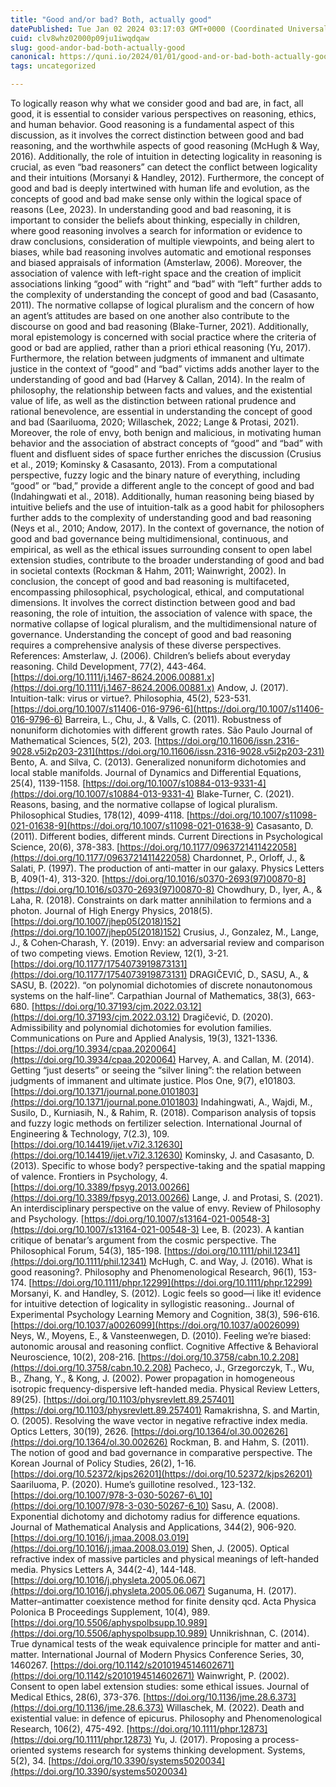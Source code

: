 ```yaml
---
title: "Good and/or bad? Both, actually good"
datePublished: Tue Jan 02 2024 03:17:03 GMT+0000 (Coordinated Universal Time)
cuid: clv8whz02000p09ju1iwqdqaw
slug: good-andor-bad-both-actually-good
canonical: https://quni.io/2024/01/01/good-and-or-bad-both-actually-good/
tags: uncategorized

---
```


To logically reason why what we consider good and bad are, in fact, all good, it is essential to consider various perspectives on reasoning, ethics, and human behavior. Good reasoning is a fundamental aspect of this discussion, as it involves the correct distinction between good and bad reasoning, and the worthwhile aspects of good reasoning (McHugh & Way, 2016). Additionally, the role of intuition in detecting logicality in reasoning is crucial, as even “bad reasoners” can detect the conflict between logicality and their intuitions (Morsanyi & Handley, 2012). Furthermore, the concept of good and bad is deeply intertwined with human life and evolution, as the concepts of good and bad make sense only within the logical space of reasons (Lee, 2023). In understanding good and bad reasoning, it is important to consider the beliefs about thinking, especially in children, where good reasoning involves a search for information or evidence to draw conclusions, consideration of multiple viewpoints, and being alert to biases, while bad reasoning involves automatic and emotional responses and biased appraisals of information (Amsterlaw, 2006). Moreover, the association of valence with left-right space and the creation of implicit associations linking “good” with “right” and “bad” with “left” further adds to the complexity of understanding the concept of good and bad (Casasanto, 2011). The normative collapse of logical pluralism and the concern of how an agent’s attitudes are based on one another also contribute to the discourse on good and bad reasoning (Blake-Turner, 2021). Additionally, moral epistemology is concerned with social practice where the criteria of good or bad are applied, rather than a priori ethical reasoning (Yu, 2017). Furthermore, the relation between judgments of immanent and ultimate justice in the context of “good” and “bad” victims adds another layer to the understanding of good and bad (Harvey & Callan, 2014). In the realm of philosophy, the relationship between facts and values, and the existential value of life, as well as the distinction between rational prudence and rational benevolence, are essential in understanding the concept of good and bad (Saariluoma, 2020; Willaschek, 2022; Lange & Protasi, 2021). Moreover, the role of envy, both benign and malicious, in motivating human behavior and the association of abstract concepts of “good” and “bad” with fluent and disfluent sides of space further enriches the discussion (Crusius et al., 2019; Kominsky & Casasanto, 2013). From a computational perspective, fuzzy logic and the binary nature of everything, including “good” or “bad,” provide a different angle to the concept of good and bad (Indahingwati et al., 2018). Additionally, human reasoning being biased by intuitive beliefs and the use of intuition-talk as a good habit for philosophers further adds to the complexity of understanding good and bad reasoning (Neys et al., 2010; Andow, 2017). In the context of governance, the notion of good and bad governance being multidimensional, continuous, and empirical, as well as the ethical issues surrounding consent to open label extension studies, contribute to the broader understanding of good and bad in societal contexts (Rockman & Hahm, 2011; Wainwright, 2002). In conclusion, the concept of good and bad reasoning is multifaceted, encompassing philosophical, psychological, ethical, and computational dimensions. It involves the correct distinction between good and bad reasoning, the role of intuition, the association of valence with space, the normative collapse of logical pluralism, and the multidimensional nature of governance. Understanding the concept of good and bad reasoning requires a comprehensive analysis of these diverse perspectives. References: Amsterlaw, J. (2006). Children’s beliefs about everyday reasoning. Child Development, 77(2), 443-464. [https://doi.org/10.1111/j.1467-8624.2006.00881.x](https://doi.org/10.1111/j.1467-8624.2006.00881.x) Andow, J. (2017). Intuition-talk: virus or virtue?. Philosophia, 45(2), 523-531. [https://doi.org/10.1007/s11406-016-9796-6](https://doi.org/10.1007/s11406-016-9796-6) Barreira, L., Chu, J., & Valls, C. (2011). Robustness of nonuniform dichotomies with different growth rates. São Paulo Journal of Mathematical Sciences, 5(2), 203. [https://doi.org/10.11606/issn.2316-9028.v5i2p203-231](https://doi.org/10.11606/issn.2316-9028.v5i2p203-231) Bento, A. and Silva, C. (2013). Generalized nonuniform dichotomies and local stable manifolds. Journal of Dynamics and Differential Equations, 25(4), 1139-1158. [https://doi.org/10.1007/s10884-013-9331-4](https://doi.org/10.1007/s10884-013-9331-4) Blake-Turner, C. (2021). Reasons, basing, and the normative collapse of logical pluralism. Philosophical Studies, 178(12), 4099-4118. [https://doi.org/10.1007/s11098-021-01638-9](https://doi.org/10.1007/s11098-021-01638-9) Casasanto, D. (2011). Different bodies, different minds. Current Directions in Psychological Science, 20(6), 378-383. [https://doi.org/10.1177/0963721411422058](https://doi.org/10.1177/0963721411422058) Chardonnet, P., Orloff, J., & Salati, P. (1997). The production of anti-matter in our galaxy. Physics Letters B, 409(1-4), 313-320. [https://doi.org/10.1016/s0370-2693(97)00870-8](https://doi.org/10.1016/s0370-2693(97)00870-8) Chowdhury, D., Iyer, A., & Laha, R. (2018). Constraints on dark matter annihilation to fermions and a photon. Journal of High Energy Physics, 2018(5). [https://doi.org/10.1007/jhep05(2018)152](https://doi.org/10.1007/jhep05(2018)152) Crusius, J., Gonzalez, M., Lange, J., & Cohen‐Charash, Y. (2019). Envy: an adversarial review and comparison of two competing views. Emotion Review, 12(1), 3-21. [https://doi.org/10.1177/1754073919873131](https://doi.org/10.1177/1754073919873131) DRAGIČEVIĆ, D., SASU, A., & SASU, B. (2022). “on polynomial dichotomies of discrete nonautonomous systems on the half-line”. Carpathian Journal of Mathematics, 38(3), 663-680. [https://doi.org/10.37193/cjm.2022.03.12](https://doi.org/10.37193/cjm.2022.03.12) Dragičević, D. (2020). Admissibility and polynomial dichotomies for evolution families. Communications on Pure and Applied Analysis, 19(3), 1321-1336. [https://doi.org/10.3934/cpaa.2020064](https://doi.org/10.3934/cpaa.2020064) Harvey, A. and Callan, M. (2014). Getting “just deserts” or seeing the “silver lining”: the relation between judgments of immanent and ultimate justice. Plos One, 9(7), e101803. [https://doi.org/10.1371/journal.pone.0101803](https://doi.org/10.1371/journal.pone.0101803) Indahingwati, A., Wajdi, M., Susilo, D., Kurniasih, N., & Rahim, R. (2018). Comparison analysis of topsis and fuzzy logic methods on fertilizer selection. International Journal of Engineering & Technology, 7(2.3), 109. [https://doi.org/10.14419/ijet.v7i2.3.12630](https://doi.org/10.14419/ijet.v7i2.3.12630) Kominsky, J. and Casasanto, D. (2013). Specific to whose body? perspective-taking and the spatial mapping of valence. Frontiers in Psychology, 4. [https://doi.org/10.3389/fpsyg.2013.00266](https://doi.org/10.3389/fpsyg.2013.00266) Lange, J. and Protasi, S. (2021). An interdisciplinary perspective on the value of envy. Review of Philosophy and Psychology. [https://doi.org/10.1007/s13164-021-00548-3](https://doi.org/10.1007/s13164-021-00548-3) Lee, B. (2023). A kantian critique of benatar’s argument from the cosmic perspective. The Philosophical Forum, 54(3), 185-198. [https://doi.org/10.1111/phil.12341](https://doi.org/10.1111/phil.12341) McHugh, C. and Way, J. (2016). What is good reasoning?. Philosophy and Phenomenological Research, 96(1), 153-174. [https://doi.org/10.1111/phpr.12299](https://doi.org/10.1111/phpr.12299) Morsanyi, K. and Handley, S. (2012). Logic feels so good—i like it! evidence for intuitive detection of logicality in syllogistic reasoning.. Journal of Experimental Psychology Learning Memory and Cognition, 38(3), 596-616. [https://doi.org/10.1037/a0026099](https://doi.org/10.1037/a0026099) Neys, W., Moyens, E., & Vansteenwegen, D. (2010). Feeling we’re biased: autonomic arousal and reasoning conflict. Cognitive Affective & Behavioral Neuroscience, 10(2), 208-216. [https://doi.org/10.3758/cabn.10.2.208](https://doi.org/10.3758/cabn.10.2.208) Pacheco, J., Grzegorczyk, T., Wu, B., Zhang, Y., & Kong, J. (2002). Power propagation in homogeneous isotropic frequency-dispersive left-handed media. Physical Review Letters, 89(25). [https://doi.org/10.1103/physrevlett.89.257401](https://doi.org/10.1103/physrevlett.89.257401) Ramakrishna, S. and Martin, O. (2005). Resolving the wave vector in negative refractive index media. Optics Letters, 30(19), 2626. [https://doi.org/10.1364/ol.30.002626](https://doi.org/10.1364/ol.30.002626) Rockman, B. and Hahm, S. (2011). The notion of good and bad governance in comparative perspective. The Korean Journal of Policy Studies, 26(2), 1-16. [https://doi.org/10.52372/kjps26201](https://doi.org/10.52372/kjps26201) Saariluoma, P. (2020). Hume’s guillotine resolved., 123-132. [https://doi.org/10.1007/978-3-030-50267-6\_10](https://doi.org/10.1007/978-3-030-50267-6_10) Sasu, A. (2008). Exponential dichotomy and dichotomy radius for difference equations. Journal of Mathematical Analysis and Applications, 344(2), 906-920. [https://doi.org/10.1016/j.jmaa.2008.03.019](https://doi.org/10.1016/j.jmaa.2008.03.019) Shen, J. (2005). Optical refractive index of massive particles and physical meanings of left-handed media. Physics Letters A, 344(2-4), 144-148. [https://doi.org/10.1016/j.physleta.2005.06.067](https://doi.org/10.1016/j.physleta.2005.06.067) Suganuma, H. (2017). Matter–antimatter coexistence method for finite density qcd. Acta Physica Polonica B Proceedings Supplement, 10(4), 989. [https://doi.org/10.5506/aphyspolbsupp.10.989](https://doi.org/10.5506/aphyspolbsupp.10.989) Unnikrishnan, C. (2014). True dynamical tests of the weak equivalence principle for matter and anti-matter. International Journal of Modern Physics Conference Series, 30, 1460267. [https://doi.org/10.1142/s2010194514602671](https://doi.org/10.1142/s2010194514602671) Wainwright, P. (2002). Consent to open label extension studies: some ethical issues. Journal of Medical Ethics, 28(6), 373-376. [https://doi.org/10.1136/jme.28.6.373](https://doi.org/10.1136/jme.28.6.373) Willaschek, M. (2022). Death and existential value: in defence of epicurus. Philosophy and Phenomenological Research, 106(2), 475-492. [https://doi.org/10.1111/phpr.12873](https://doi.org/10.1111/phpr.12873) Yu, J. (2017). Proposing a process-oriented systems research for systems thinking development. Systems, 5(2), 34. [https://doi.org/10.3390/systems5020034](https://doi.org/10.3390/systems5020034)